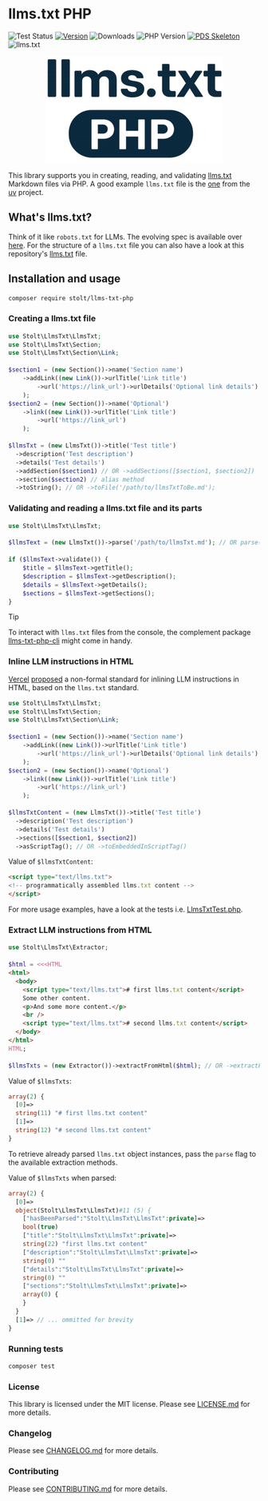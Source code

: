 # llms.txt PHP

![Test Status](https://github.com/raphaelstolt/llms-txt-php/workflows/test/badge.svg)
[![Version](http://img.shields.io/packagist/v/stolt/llms-txt-php.svg?style=flat)](https://packagist.org/packages/stolt/llms-txt-php)
![Downloads](https://img.shields.io/packagist/dt/stolt/llms-txt-php)
![PHP Version](https://img.shields.io/badge/php-8.1+-ff69b4.svg)
[![PDS Skeleton](https://img.shields.io/badge/pds-skeleton-blue.svg?style=flat)](https://github.com/php-pds/skeleton)
![llms.txt](https://img.shields.io/badge/llms.txt-available-blue.svg?style=flat)

<p align="center">
    <img src="llms-txt-logo.png" 
         alt="Llms txt logo">
</p>

This library supports you in creating, reading, and validating [llms.txt](https://llmstxt.org/) Markdown files via PHP.
A good example `llms.txt` file is the [one](https://docs.astral.sh/uv/llms.txt) from the [uv](https://docs.astral.sh/uv/) project.

## What's llms.txt?

Think of it like `robots.txt` for LLMs. The evolving spec is available over [here](https://llmstxt.org/). 
For the structure of a `llms.txt` file you can also have a look at this repository's [llms.txt](llms.txt) file.

## Installation and usage

```bash
composer require stolt/llms-txt-php
```

### Creating a llms.txt file

```php
use Stolt\LlmsTxt\LlmsTxt;
use Stolt\LlmsTxt\Section;
use Stolt\LlmsTxt\Section\Link;

$section1 = (new Section())->name('Section name')
    ->addLink((new Link())->urlTitle('Link title')
        ->url('https://link_url')->urlDetails('Optional link details')
    );
$section2 = (new Section())->name('Optional')
    ->link((new Link())->urlTitle('Link title')
        ->url('https://link_url')
    );

$llmsTxt = (new LlmsTxt())->title('Test title')
  ->description('Test description')
  ->details('Test details')
  ->addSection($section1) // OR ->addSections([$section1, $section2])
  ->section($section2) // alias method
  ->toString(); // OR ->toFile('/path/to/llmsTxtToBe.md');
```

### Validating and reading a llms.txt file and its parts

```php
use Stolt\LlmsTxt\LlmsTxt;

$llmsText = (new LlmsTxt())->parse('/path/to/llmsTxt.md'); // OR parse('markdown-string')

if ($llmsText->validate()) {
    $title = $llmsText->getTitle();
    $description = $llmsText->getDescription();
    $details = $llmsText->getDetails();
    $sections = $llmsText->getSections();
}
```
> [!TIP]
> To interact with `llms.txt` files from the console, the complement package [llms-txt-php-cli](https://github.com/raphaelstolt/llms-txt-php-cli) might come in handy.

### Inline LLM instructions in HTML

[Vercel](https://vercel.com/) [proposed](https://vercel.com/blog/a-proposal-for-inline-llm-instructions-in-html) a non-formal 
standard for inlining LLM instructions in HTML, based on the `llms.txt` standard.

```php
use Stolt\LlmsTxt\LlmsTxt;
use Stolt\LlmsTxt\Section;
use Stolt\LlmsTxt\Section\Link;

$section1 = (new Section())->name('Section name')
    ->addLink((new Link())->urlTitle('Link title')
        ->url('https://link_url')->urlDetails('Optional link details')
    );
$section2 = (new Section())->name('Optional')
    ->link((new Link())->urlTitle('Link title')
        ->url('https://link_url')
    );

$llmsTxtContent = (new LlmsTxt())->title('Test title')
  ->description('Test description')
  ->details('Test details')
  ->sections([$section1, $section2])
  ->asScriptTag(); // OR ->toEmbeddedInScriptTag()
```

Value of `$llmsTxtContent`:

```html
<script type="text/llms.txt">
<!-- programmatically assembled llms.txt content -->
</script>
```

For more usage examples, have a look at the tests i.e. [LlmsTxtTest.php](tests/LlmsTxtTest.php).

### Extract LLM instructions from HTML

```php
use Stolt\LlmsTxt\Extractor;

$html = <<<HTML
<html>
  <body>
    <script type="text/llms.txt"># first llms.txt content</script>
    Some other content.
    <p>And some more content.</p>
    <br />
    <script type="text/llms.txt"># second llms.txt content</script>
  </body>
</html>
HTML;

$llmsTxts = (new Extractor())->extractFromHtml($html); // OR ->extractFromFile('/path/to/file.html')
```

Value of `$llmsTxts`:

```php
array(2) {
  [0]=>
  string(11) "# first llms.txt content"
  [1]=>
  string(12) "# second llms.txt content"
}
```

To retrieve already parsed `llms.txt` object instances, pass the `parse` flag to the available extraction methods.


Value of `$llmsTxts` when parsed:

```php
array(2) {
  [0]=>
  object(Stolt\LlmsTxt\LlmsTxt)#11 (5) {
    ["hasBeenParsed":"Stolt\LlmsTxt\LlmsTxt":private]=>
    bool(true)
    ["title":"Stolt\LlmsTxt\LlmsTxt":private]=>
    string(22) "first llms.txt content"
    ["description":"Stolt\LlmsTxt\LlmsTxt":private]=>
    string(0) ""
    ["details":"Stolt\LlmsTxt\LlmsTxt":private]=>
    string(0) ""
    ["sections":"Stolt\LlmsTxt\LlmsTxt":private]=>
    array(0) {
    }
  }
  [1]=> // ... ommitted for brevity
}
```



### Running tests

``` bash
composer test
```

### License

This library is licensed under the MIT license. Please see [LICENSE.md](LICENSE.md) for more details.

### Changelog

Please see [CHANGELOG.md](CHANGELOG.md) for more details.

### Contributing

Please see [CONTRIBUTING.md](.github/CONTRIBUTING.md) for more details.

